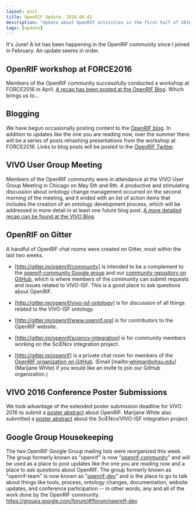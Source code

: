 ```yaml
---
layout: post
title: OpenRIF Update, 2016.06.01
description: "Update about OpenRIF activities in the first half of 2016."
tags: [update]
---
```


It's June!  A lot has been happening in the OpenRIF community since I joined in February.  An 
update seems in order.

## OpenRIF workshop at FORCE2016

Members of the OpenRIF community successfully conducted a workshop at FORCE2016 in April.  [A 
recap has been posted at the OpenRIF 
Blog](http://www.openrif.org/2016/04/29/FORCE2016-Workshop-Recap.html). Which brings us to...

## Blogging

We have begun occasionally posting content to the [OpenRIF blog](http://www.openrif.blog/).  In addition to updates like 
the one you are reading now, over the summer there will be a series of posts rehashing 
presentations from the workshop at FORCE2016.  Links to blog posts will be posted to the 
[OpenRIF Twitter](https://twitter.com/OpenRIF).

## VIVO User Group Meeting

Members of the OpenRIF community were in attendance at the VIVO User Group Meeting in Chicago 
on May 5th and 6th.  A productive and stimulating discussion about ontology change management 
occurred on the second morning of the meeting, and it ended with an list of action items that 
includes the creation of an ontology development process, which will be addressed in more 
detail in at least one future blog post.  [A more detailed recap can be found at the VIVO 
Blog](http://vivoweb.org/vivo-updates-may-8-2016-vivo-user-group-meeting).

## OpenRIF on Gitter

A handful of OpenRIF chat rooms were created on Gitter, most within the last two weeks.

* [http://gitter.im/openrif/community] is intended to be a complement to the 
[openrif-community Google group](https://groups.google.com/forum/#!forum/openrif-community) 
and our [community repository on GitHub](https://github.com/openrif/community), which is where 
members of the community can submit requests and issues related to VIVO-ISF.  This is a good 
place to ask questions about OpenRIF.

* [http://gitter.im/openrif/vivo-isf-ontology] is for discussion of all things related to the 
VIVO-ISF ontology.

* [http://gitter.im/openrif/www.openrif.org] is for contributors to the OpenRIF website.

* [http://gitter.im/openrif/sciencv-integration] is for community members working on the SciENcv 
integration project.

* [http://gitter.im/openrif] is a private chat room for members of the [OpenRIF organization 
on GitHub](https://github.com/openrif). (Email [mailto:whimar@ohsu.edu](Marijane White) if you 
would like an invite to join our GitHub organization.)

## VIVO 2016 Conference Poster Submissions

We took advantage of the extended poster submission deadline for VIVO 2016 to submit a [poster 
abstract](https://docs.google.com/document/d/1qqFkGpv5qeGp9wHCdQuDEuC1IQpGhLQ7mSNqubAAFCI/edit) 
about OpenRIF.  Marijane White also submitted a [poster 
abstract](https://docs.google.com/document/d/1pm64NColKprFkTVQHj-1wNt_kLHj8P8-5R-MY7oh68k/edit) 
about the SciENcv/VIVO-ISF integration project.

## Google Group Housekeeping

The two OpenRIF Google Group mailing lists were reorganized this week.  The group formerly 
known as "openrif" is now 
"[openrif-community](https://groups.google.com/forum/#!forum/openrif-community)" and will be 
used as a place to post updates like the one you are reading now and a place to ask questions 
about OpenRIF.  The group formerly known as "openrif-team" is now known as 
"[openrif-dev](https://groups.google.com/forum/#!forum/openrif-dev)" and is the place to go to 
talk about things like tools, process, ontology changes, documentation, website updates, and 
conference participation -- in other words, any and all of the work done by the OpenRIF 
community. https://groups.google.com/forum/#!forum/openrif-dev
